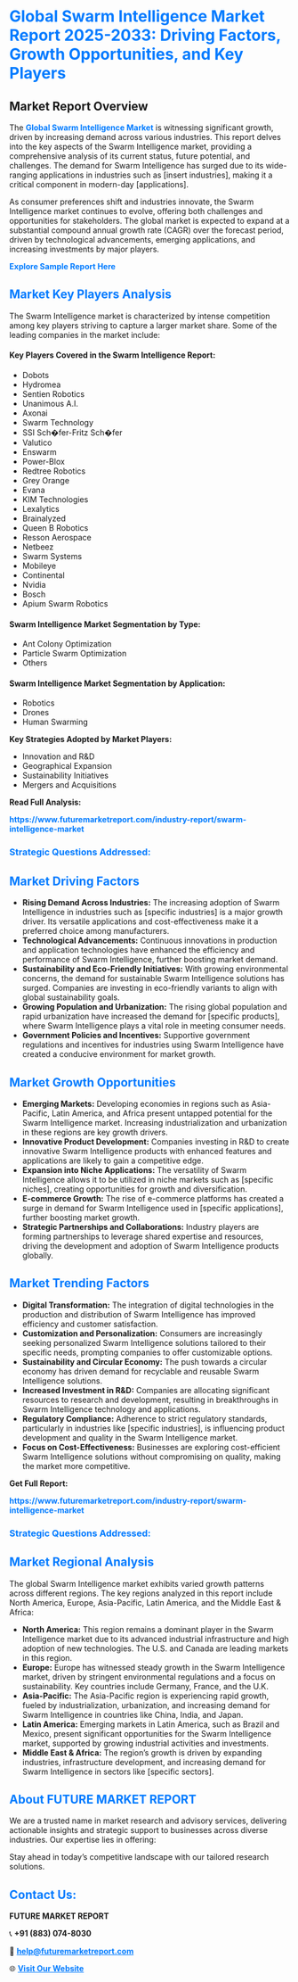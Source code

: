 <h1 style="color: #007BFF;">Global Swarm Intelligence Market Report 2025-2033: Driving Factors, Growth Opportunities, and Key Players</h1>

<section id="overview">
<h2>Market Report Overview</h2>
<p>The <a href="https://www.futuremarketreport.com/industry-report/swarm-intelligence-market" style="color: #007BFF; text-decoration: none;"><strong>Global Swarm Intelligence Market</strong></a> is witnessing significant growth, driven by increasing demand across various industries. This report delves into the key aspects of the Swarm Intelligence market, providing a comprehensive analysis of its current status, future potential, and challenges. The demand for Swarm Intelligence has surged due to its wide-ranging applications in industries such as [insert industries], making it a critical component in modern-day [applications].</p>
<p>As consumer preferences shift and industries innovate, the Swarm Intelligence market continues to evolve, offering both challenges and opportunities for stakeholders. The global market is expected to expand at a substantial compound annual growth rate (CAGR) over the forecast period, driven by technological advancements, emerging applications, and increasing investments by major players.</p>
</section>

<section id="overview">
<p><a href="https://www.futuremarketreport.com/request-sample/reportId=97614" style="color: #007BFF; text-decoration: none;"><strong>Explore Sample Report Here</strong></a></p>
</section>

<section id="key-players">
<h2 style="color: #007BFF;">Market Key Players Analysis</h2>
<p>The Swarm Intelligence market is characterized by intense competition among key players striving to capture a larger market share. Some of the leading companies in the market include:</p>
<h4>Key Players Covered in the Swarm Intelligence Report:</h4>
<ul><li>Dobots</li><li>Hydromea</li><li>Sentien Robotics</li><li>Unanimous A.I.</li><li>Axonai</li><li>Swarm Technology</li><li>SSI Sch�fer-Fritz Sch�fer</li><li>Valutico</li><li>Enswarm</li><li>Power-Blox</li><li>Redtree Robotics</li><li>Grey Orange</li><li>Evana</li><li>KIM Technologies</li><li>Lexalytics</li><li>Brainalyzed</li><li>Queen B Robotics</li><li>Resson Aerospace</li><li>Netbeez</li><li>Swarm Systems</li><li>Mobileye</li><li>Continental</li><li>Nvidia</li><li>Bosch</li><li>Apium Swarm Robotics</li></ul>
<h4>Swarm Intelligence Market Segmentation by Type:</h4>
<ul><li>Ant Colony Optimization</li><li>Particle Swarm Optimization</li><li>Others</li></ul>

<h4>Swarm Intelligence Market Segmentation by Application:</h4>
<ul><li>Robotics</li><li>Drones</li><li>Human Swarming</li></ul>
<p><strong>Key Strategies Adopted by Market Players:</strong></p>
<ul>
<li>Innovation and R&D</li>
<li>Geographical Expansion</li>
<li>Sustainability Initiatives</li>
<li>Mergers and Acquisitions</li>
</ul>
</section>

<section>
<p><strong>Read Full Analysis: </strong></p><a href="https://www.futuremarketreport.com/industry-report/swarm-intelligence-market" style="color: #007BFF; text-decoration: none;"><strong>https://www.futuremarketreport.com/industry-report/swarm-intelligence-market</strong></a>
<h3 style="color: #007BFF;">Strategic Questions Addressed:</h3>
</section>

<section id="driving-factors">
<h2 style="color: #007BFF;">Market Driving Factors</h2>
<ul>
<li><strong>Rising Demand Across Industries:</strong> The increasing adoption of Swarm Intelligence in industries such as [specific industries] is a major growth driver. Its versatile applications and cost-effectiveness make it a preferred choice among manufacturers.</li>
<li><strong>Technological Advancements:</strong> Continuous innovations in production and application technologies have enhanced the efficiency and performance of Swarm Intelligence, further boosting market demand.</li>
<li><strong>Sustainability and Eco-Friendly Initiatives:</strong> With growing environmental concerns, the demand for sustainable Swarm Intelligence solutions has surged. Companies are investing in eco-friendly variants to align with global sustainability goals.</li>
<li><strong>Growing Population and Urbanization:</strong> The rising global population and rapid urbanization have increased the demand for [specific products], where Swarm Intelligence plays a vital role in meeting consumer needs.</li>
<li><strong>Government Policies and Incentives:</strong> Supportive government regulations and incentives for industries using Swarm Intelligence have created a conducive environment for market growth.</li>
</ul>
</section>

<section id="growth-opportunities">
<h2 style="color: #007BFF;">Market Growth Opportunities</h2>
<ul>
<li><strong>Emerging Markets:</strong> Developing economies in regions such as Asia-Pacific, Latin America, and Africa present untapped potential for the Swarm Intelligence market. Increasing industrialization and urbanization in these regions are key growth drivers.</li>
<li><strong>Innovative Product Development:</strong> Companies investing in R&D to create innovative Swarm Intelligence products with enhanced features and applications are likely to gain a competitive edge.</li>
<li><strong>Expansion into Niche Applications:</strong> The versatility of Swarm Intelligence allows it to be utilized in niche markets such as [specific niches], creating opportunities for growth and diversification.</li>
<li><strong>E-commerce Growth:</strong> The rise of e-commerce platforms has created a surge in demand for Swarm Intelligence used in [specific applications], further boosting market growth.</li>
<li><strong>Strategic Partnerships and Collaborations:</strong> Industry players are forming partnerships to leverage shared expertise and resources, driving the development and adoption of Swarm Intelligence products globally.</li>
</ul>
</section>

<section id="trending-factors">
<h2 style="color: #007BFF;">Market Trending Factors</h2>
<ul>
<li><strong>Digital Transformation:</strong> The integration of digital technologies in the production and distribution of Swarm Intelligence has improved efficiency and customer satisfaction.</li>
<li><strong>Customization and Personalization:</strong> Consumers are increasingly seeking personalized Swarm Intelligence solutions tailored to their specific needs, prompting companies to offer customizable options.</li>
<li><strong>Sustainability and Circular Economy:</strong> The push towards a circular economy has driven demand for recyclable and reusable Swarm Intelligence solutions.</li>
<li><strong>Increased Investment in R&D:</strong> Companies are allocating significant resources to research and development, resulting in breakthroughs in Swarm Intelligence technology and applications.</li>
<li><strong>Regulatory Compliance:</strong> Adherence to strict regulatory standards, particularly in industries like [specific industries], is influencing product development and quality in the Swarm Intelligence market.</li>
<li><strong>Focus on Cost-Effectiveness:</strong> Businesses are exploring cost-efficient Swarm Intelligence solutions without compromising on quality, making the market more competitive.</li>
</ul>
</section>

<section>
<p><strong>Get Full Report: </strong></p><a href="https://www.futuremarketreport.com/industry-report/swarm-intelligence-market" style="color: #007BFF; text-decoration: none;"><strong>https://www.futuremarketreport.com/industry-report/swarm-intelligence-market</strong></a>
<h3 style="color: #007BFF;">Strategic Questions Addressed:</h3>
</section>


<section id="regional-analysis">
<h2 style="color: #007BFF;">Market Regional Analysis</h2>
<p>The global Swarm Intelligence market exhibits varied growth patterns across different regions. The key regions analyzed in this report include North America, Europe, Asia-Pacific, Latin America, and the Middle East & Africa:</p>
<ul>
<li><strong>North America:</strong> This region remains a dominant player in the Swarm Intelligence market due to its advanced industrial infrastructure and high adoption of new technologies. The U.S. and Canada are leading markets in this region.</li>
<li><strong>Europe:</strong> Europe has witnessed steady growth in the Swarm Intelligence market, driven by stringent environmental regulations and a focus on sustainability. Key countries include Germany, France, and the U.K.</li>
<li><strong>Asia-Pacific:</strong> The Asia-Pacific region is experiencing rapid growth, fueled by industrialization, urbanization, and increasing demand for Swarm Intelligence in countries like China, India, and Japan.</li>
<li><strong>Latin America:</strong> Emerging markets in Latin America, such as Brazil and Mexico, present significant opportunities for the Swarm Intelligence market, supported by growing industrial activities and investments.</li>
<li><strong>Middle East & Africa:</strong> The region’s growth is driven by expanding industries, infrastructure development, and increasing demand for Swarm Intelligence in sectors like [specific sectors].</li>
</ul>
</section>

<footer>
<h2 style="color: #007BFF;">About FUTURE MARKET REPORT</h2>
<p>We are a trusted name in market research and advisory services, delivering actionable insights and strategic support to businesses across diverse industries. Our expertise lies in offering:</p>

<p>Stay ahead in today’s competitive landscape with our tailored research solutions.</p>

<h2 style="color: #007BFF;">Contact Us:</h2>
<p><strong>FUTURE MARKET REPORT</strong></p>
<p>📞 <strong>+91 (883) 074-8030</strong></p>
<p>📧 <strong><a href="mailto:help@futuremarketreport.com" style="color: #007BFF;">help@futuremarketreport.com</a></strong></p>
<p>🌐 <strong><a href="https://www.futuremarketreport.com/" style="color: #007BFF;">Visit Our Website</a></strong></p>
</footer>